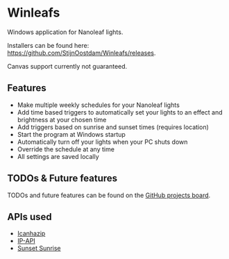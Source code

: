 # Winleafs

Windows application for Nanoleaf lights.

Installers can be found here: https://github.com/StijnOostdam/Winleafs/releases.

Canvas support currently not guaranteed.

## Features
- Make multiple weekly schedules for your Nanoleaf lights
- Add time based triggers to automatically set your lights to an effect and brightness at your chosen time
- Add triggers based on sunrise and sunset times (requires location)
- Start the program at Windows startup
- Automatically turn off your lights when your PC shuts down
- Override the schedule at any time
- All settings are saved locally

## TODOs & Future features

TODOs and future features can be found on the [GitHub projects board](https://github.com/StijnOostdam/Winleafs/projects/1).

## APIs used

- [Icanhazip](http://icanhazip.com)
- [IP-API](http://ip-api.com/)
- [Sunset Sunrise](https://sunrise-sunset.org/api)
